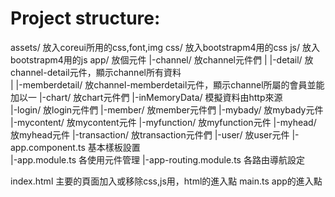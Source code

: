 Project structure:
==================
assets/                     放入coreui所用的css,font,img 
css/                        放入bootstrapm4用的css
js/                         放入bootstrapm4用的js
app/                        放個元件
|-channel/                  放channel元件們
|   |-detail/               放channel-detail元件，顯示channel所有資料         
|   |-memberdetail/         放channel-memberdetail元件，顯示channel所屬的會員並能加以一
|-chart/                    放chart元件們
|-inMemoryData/             模擬資料由http來源  
|-login/                    放login元件們
|-member/                   放member元件們
|-mybady/                   放mybady元件
|-mycontent/                放mycontent元件
|-myfunction/               放myfunction元件
|-myhead/                   放myhead元件
|-transaction/              放transaction元件們
|-user/                     放user元件
|-app.component.ts          基本樣板設置      
|-app.module.ts             各使用元件管理
|-app-routing.module.ts     各路由導航設定

index.html      主要的頁面加入或移除css,js用，html的進入點
main.ts         app的進入點

